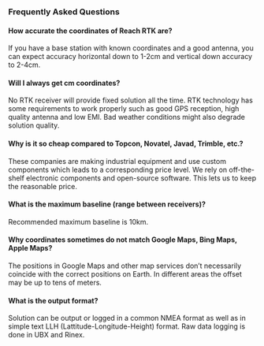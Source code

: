 ### Frequently Asked Questions

#### How accurate the coordinates of Reach RTK are?

If you have a base station with known coordinates and a good antenna, you can
expect accuracy horizontal down to 1-2cm and vertical down accuracy to 2-4cm.

#### Will I always get cm coordinates?

No RTK receiver will provide fixed solution all the time. RTK technology has
some requirements to work properly such as good GPS reception, high quality
antenna and low EMI. Bad weather conditions might also degrade solution quality.

#### Why is it so cheap compared to Topcon, Novatel, Javad, Trimble, etc.?   

These companies are making industrial equipment and use custom components which
leads to a corresponding price level. We rely on off-the-shelf electronic
components and open-source software. This lets us to keep the reasonable price.

#### What is the maximum baseline (range between receivers)?

Recommended maximum baseline is 10km.

#### Why coordinates sometimes do not match Google Maps, Bing Maps, Apple Maps?

The positions in Google Maps and other map services don’t necessarily coincide
with the correct positions on Earth. In different areas the offset may be up to
tens of meters.

#### What is the output format?

Solution can be output or logged in a common NMEA format as well as in simple
text LLH (Lattitude-Longitude-Height) format.
Raw data logging is done in UBX and Rinex.
